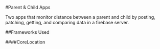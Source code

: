 #Parent & Child Apps

Two apps that monitor distance between a parent and child by posting, patching, getting, and comparing data in a firebase server.

##Frameworks Used

####CoreLocation
